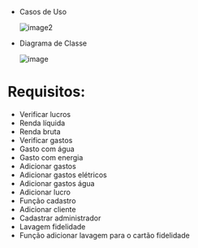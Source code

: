 + Casos de Uso

  
  ![image2](https://github.com/PedroLVieira/LavaJato/assets/135363357/fbc14425-0018-44bd-bf7e-646807170656)
+ Diagrama de Classe

  
  ![image](https://github.com/PedroLVieira/LavaJato/assets/135363357/4ed0b448-db1f-4761-b6de-43f8dd262f5a)

# Requisitos:
  
- Verificar lucros
- Renda líquida 
- Renda bruta
- Verificar gastos
- Gasto com água 
- Gasto com energia
- Adicionar gastos
- Adicionar gastos elétricos 
- Adicionar gastos água 
- Adicionar lucro
- Função cadastro
- Adicionar cliente
- Cadastrar administrador
- Lavagem fidelidade
- Função adicionar lavagem para o cartão fidelidade
